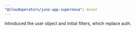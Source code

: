 ```yaml
---
"@cloudoperators/juno-app-supernova": minor
---
```


Introduced the user object and initial filters, which replace auth.
